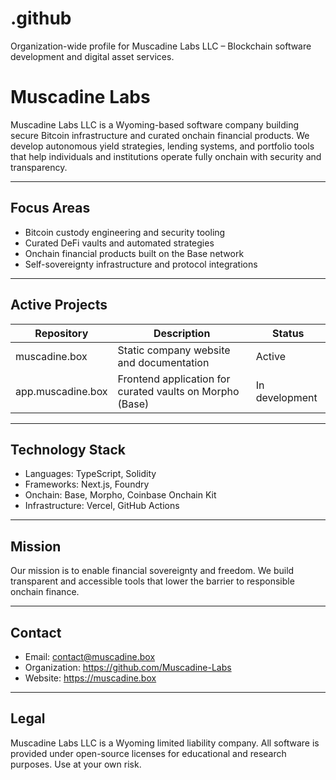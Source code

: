 # .github
Organization-wide profile for Muscadine Labs LLC – Blockchain software development and digital asset services.

# Muscadine Labs

Muscadine Labs LLC is a Wyoming-based software company building secure Bitcoin infrastructure and curated onchain financial products. We develop autonomous yield strategies, lending systems, and portfolio tools that help individuals and institutions operate fully onchain with security and transparency.

---

## Focus Areas
- Bitcoin custody engineering and security tooling
- Curated DeFi vaults and automated strategies
- Onchain financial products built on the Base network
- Self-sovereignty infrastructure and protocol integrations

---

## Active Projects
| Repository | Description | Status |
|-------------|-------------|--------|
| muscadine.box | Static company website and documentation | Active |
| app.muscadine.box | Frontend application for curated vaults on Morpho (Base) | In development |

---

## Technology Stack
- Languages: TypeScript, Solidity
- Frameworks: Next.js, Foundry
- Onchain: Base, Morpho, Coinbase Onchain Kit
- Infrastructure: Vercel, GitHub Actions

---

## Mission
Our mission is to enable financial sovereignty and freedom. We build transparent and accessible tools that lower the barrier to responsible onchain finance.

---

## Contact
- Email: contact@muscadine.box
- Organization: https://github.com/Muscadine-Labs
- Website: https://muscadine.box

---

## Legal
Muscadine Labs LLC is a Wyoming limited liability company. All software is provided under open-source licenses for educational and research purposes. Use at your own risk.

